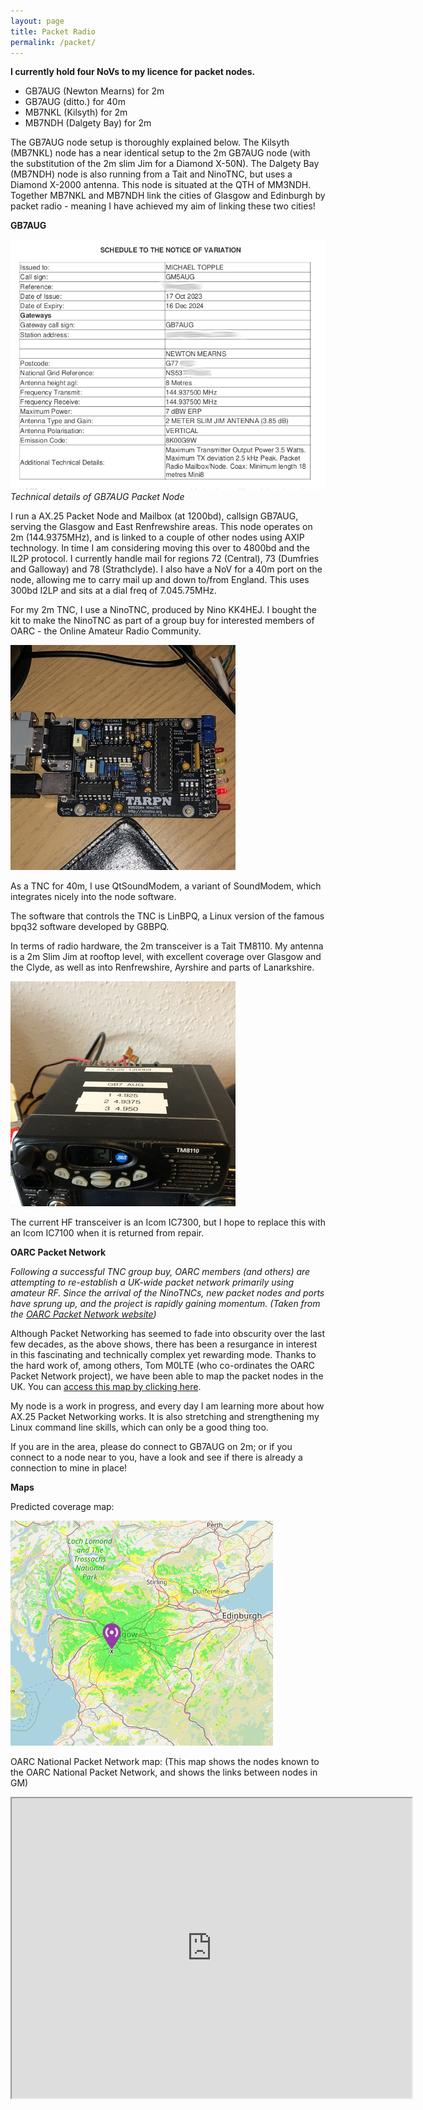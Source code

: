 ```yaml
---
layout: page
title: Packet Radio
permalink: /packet/
---
```


**I currently hold four NoVs to my licence for packet nodes.**
* GB7AUG (Newton Mearns) for 2m
* GB7AUG (ditto.) for 40m
* MB7NKL (Kilsyth) for 2m
* MB7NDH (Dalgety Bay) for 2m

The GB7AUG node setup is thoroughly explained below. The Kilsyth (MB7NKL) node has a near identical setup to the 2m GB7AUG node (with the substitution of the 2m slim Jim for a Diamond X-50N). The Dalgety Bay (MB7NDH) node is also running from a Tait and NinoTNC, but uses a Diamond X-2000 antenna. This node is situated at the QTH of MM3NDH. Together MB7NKL and MB7NDH link the cities of Glasgow and Edinburgh by packet radio - meaning I have achieved my aim of linking these two cities!

**GB7AUG**

![Technical details of Packet Node](images/packetrules.png)
*Technical details of GB7AUG Packet Node*

I run a AX.25 Packet Node and Mailbox (at 1200bd), callsign GB7AUG, serving the Glasgow and East Renfrewshire areas. This node operates on 2m (144.9375MHz), and is linked to a couple of  other nodes using AXIP technology. In time I am considering moving this over to 4800bd and the IL2P protocol. I currently handle mail for regions 72 (Central), 73 (Dumfries and Galloway) and 78 (Strathclyde). I also have a NoV for a 40m port on the node, allowing me to carry mail up and down to/from England. This uses 300bd I2LP and sits at a dial freq of 7.045.75MHz.

For my 2m TNC, I use a NinoTNC, produced by Nino KK4HEJ. I bought the kit to make the NinoTNC as part of a group buy for interested members of OARC - the Online Amateur Radio Community.

![NinoTNC](images/tncsmall.jpg)

As a TNC for 40m, I use QtSoundModem, a variant of SoundModem, which integrates nicely into the node software.

The software that controls the TNC is LinBPQ, a Linux version of the famous bpq32 software developed by G8BPQ.

In terms of radio hardware, the 2m transceiver is a Tait TM8110. My antenna is a 2m Slim Jim at rooftop level, with excellent coverage over Glasgow and the Clyde, as well as into Renfrewshire, Ayrshire  and parts of Lanarkshire.

![Tait TM-8110](images/taitsmall.jpg)

The current HF transceiver is an Icom IC7300, but I hope to replace this with an Icom IC7100 when it is returned from repair.

**OARC Packet Network**

*Following a successful TNC group buy, OARC members (and others) are attempting to re-establish a UK-wide packet network primarily using amateur RF. Since the arrival of the NinoTNCs, new packet nodes and ports have sprung up, and the project is rapidly gaining momentum.*
*(Taken from the [OARC Packet Network website](https://wiki.oarc.uk/packet?s[]=packet#national_packet_network_project))*

Although Packet Networking has seemed to fade into obscurity over the last few decades, as the above shows, there has been a resurgance in interest in this fascinating and technically complex yet rewarding mode. Thanks to the hard work of, among others, Tom M0LTE (who co-ordinates the OARC Packet Network project), we have been able to map the packet nodes in the UK. You can [access this map by clicking here](https://packetnodes.spots.radio/etcc-packet-map.html). 

My node is a work in progress, and every day I am learning more about how AX.25 Packet Networking works. It is also stretching and strengthening my Linux command line skills, which can only be a good thing too.

If you are in the area, please do connect to GB7AUG on 2m; or if you connect to a node near to you, have a look and see if there is already a connection to mine in place!

**Maps**

Predicted coverage map:

![Coverage map](images/canvas.png)

OARC National Packet Network map:
(This map shows the nodes known to the OARC National Packet Network, and shows the links between nodes in GM)

<iframe src="https://www.google.com/maps/d/embed?mid=1tAry6ehlUqty-trp_viwN1Q9hXBGVE0&ehbc=2E312F" width="640" height="480"></iframe>
